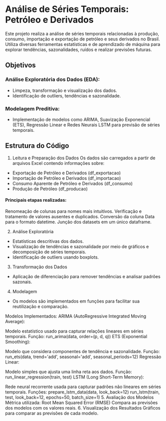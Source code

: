 # Análise de Séries Temporais: Petróleo e Derivados
Este projeto realiza a análise de séries temporais relacionadas à produção, consumo, importação e exportação de petróleo e seus derivados no Brasil. Utiliza diversas ferramentas estatísticas e de aprendizado de máquina para explorar tendências, sazonalidades, ruídos e realizar previsões futuras.

## Objetivos
### Análise Exploratória dos Dados (EDA):

- Limpeza, transformação e visualização dos dados.
- Identificação de outliers, tendências e sazonalidade.

### Modelagem Preditiva:
- Implementação de modelos como ARIMA, Suavização Exponencial (ETS), Regressão Linear e Redes Neurais LSTM para previsão de séries temporais.

## Estrutura do Código

1. Leitura e Preparação dos Dados
Os dados são carregados a partir de arquivos Excel contendo informações sobre:

- Exportação de Petróleo e Derivados (df_exportacao)
- Importação de Petróleo e Derivados (df_importacao)
- Consumo Aparente de Petróleo e Derivados (df_consumo)
- Produção de Petróleo (df_producao)

#### Principais etapas realizadas:

Renomeação de colunas para nomes mais intuitivos.
Verificação e tratamento de valores ausentes e duplicados.
Conversão da coluna Data para o formato datetime.
Junção dos datasets em um único dataframe.

2. Análise Exploratória
- Estatísticas descritivas dos dados.
- Visualização de tendências e sazonalidade por meio de gráficos e decomposição de séries temporais.
- Identificação de outliers usando boxplots.

3. Transformação dos Dados
- Aplicação de diferenciação para remover tendências e analisar padrões sazonais.

4. Modelagem
- Os modelos são implementados em funções para facilitar sua reutilização e comparação.

Modelos Implementados:
ARIMA (AutoRegressive Integrated Moving Average):

Modelo estatístico usado para capturar relações lineares em séries temporais.
Função: run_arima(data, order=(p, d, q))
ETS (Exponential Smoothing):

Modelo que considera componentes de tendência e sazonalidade.
Função: run_ets(data, trend='add', seasonal='add', seasonal_periods=12)
Regressão Linear:

Modelo simples que ajusta uma linha reta aos dados.
Função: run_linear_regression(train, test)
LSTM (Long Short-Term Memory):

Rede neural recorrente usada para capturar padrões não lineares em séries temporais.
Funções:
prepare_lstm_data(data, look_back=12)
run_lstm(train, test, look_back=12, epochs=50, batch_size=1)
5. Avaliação dos Modelos
Métrica utilizada: Root Mean Squared Error (RMSE)
Compara as previsões dos modelos com os valores reais.
6. Visualização dos Resultados
Gráficos para comparar as previsões de cada modelo.